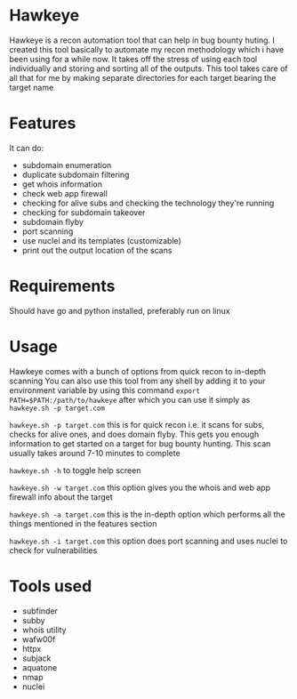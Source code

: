 # Hawkeye
Hawkeye is a recon automation tool that can help in bug bounty huting. I created this tool basically to automate my recon methodology which i have been using for a while now. It takes off the stress of using each tool individually and storing and sorting all of the outputs. This tool takes care of all that for me by making separate directories for each target bearing the target name 

# Features
It can do: 
 - subdomain enumeration 
 - duplicate subdomain filtering
 - get whois information
 - check web app firewall
 - checking for alive subs and checking the technology they're running 
 - checking for subdomain takeover
 - subdomain flyby
 - port scanning 
 - use nuclei and its templates (customizable)
 - print out the output location of the scans
 
 # Requirements 
 Should have go and python installed, preferably run on linux
 
 # Usage
 Hawkeye comes with a bunch of options from quick recon to in-depth scanning 
 You can also use this tool from any shell by adding it to your environment variable by using this command ```export PATH=$PATH:/path/to/hawkeye``` after which you can use it simply as ```hawkeye.sh -p target.com```
 
 ```hawkeye.sh -p target.com``` this is for quick recon i.e. it scans for subs, checks for alive ones, and does domain flyby. This gets you enough information to get started on a target for bug bounty hunting. This scan usually takes around 7-10 minutes to complete
 
 ```hawkeye.sh -h``` to toggle help screen
 
 ```hawkeye.sh -w target.com``` this option gives you the whois and web app firewall info about the target
 
 ```hawkeye.sh -a target.com``` this is the in-depth option which performs all the things mentioned in the features section
 
 ```hawkeye.sh -i target.com``` this option does port scanning and uses nuclei to check for vulnerabilities
 
 # Tools used
 - subfinder
 - subby
 - whois utility 
 - wafw00f
 - httpx
 - subjack
 - aquatone
 - nmap
 - nuclei
